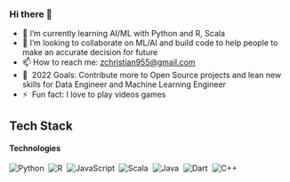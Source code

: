 ### Hi there 👋


- 🌱 I’m currently learning AI/ML with Python and R, Scala 
- 👯 I’m looking to collaborate on  ML/AI and build code to help people to make an accurate decision for future
- 📫 How to reach me: zchristian955@gmail.com
- 🥅 &nbsp;2022 Goals: Contribute more to Open Source projects and lean new skills for Data Engineer and Machine Learning Engineer
- ⚡ &nbsp;Fun fact: I love to play videos games





## Tech Stack
#### Technologies
![Python](https://img.shields.io/badge/-Python-05122A?style=flat&logo=python)&nbsp;
![R](https://img.shields.io/badge/-R-05122A?style=flat&logo=R)&nbsp;
![JavaScript](https://img.shields.io/badge/-JavaScript-05122A?style=flat&logo=javascript)&nbsp;
![Scala](https://img.shields.io/badge/-Scala-05122A?style=flat&logo=Scala)&nbsp;
![Java](https://img.shields.io/badge/-Java-05122A?style=flat&logo=Java)&nbsp;
![Dart](https://img.shields.io/badge/-Dart-05122A?style=flat&logo=Dart)&nbsp;
![C++](https://img.shields.io/badge/-C++-05122A?style=flat&logo=C%2B%2B)&nbsp;

